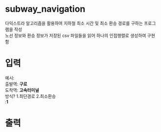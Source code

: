 # subway_navigation
다익스트라 알고리즘을 활용하여 지하철 최소 시간 및 최소 환승 경로를 구하는 프로그램을 작성 <br>
노선 정보와 환승 정보가 저장된 csv 파일들을 읽어 하나의 인접행렬로 생성하여 구현함

# 입력
예시: <br>
출발역: __구로__ <br>
도착역: __고속터미널__ <br>
방식? 1.최단경로 2.최소환승 <br>
:__1__

# 출력
